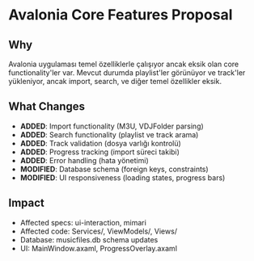 # Avalonia Core Features Proposal

## Why
Avalonia uygulaması temel özelliklerle çalışıyor ancak eksik olan core functionality'ler var. Mevcut durumda playlist'ler görünüyor ve track'ler yükleniyor, ancak import, search, ve diğer temel özellikler eksik.

## What Changes
- **ADDED**: Import functionality (M3U, VDJFolder parsing)
- **ADDED**: Search functionality (playlist ve track arama)
- **ADDED**: Track validation (dosya varlığı kontrolü)
- **ADDED**: Progress tracking (import süreci takibi)
- **ADDED**: Error handling (hata yönetimi)
- **MODIFIED**: Database schema (foreign keys, constraints)
- **MODIFIED**: UI responsiveness (loading states, progress bars)

## Impact
- Affected specs: ui-interaction, mimari
- Affected code: Services/, ViewModels/, Views/
- Database: musicfiles.db schema updates
- UI: MainWindow.axaml, ProgressOverlay.axaml
